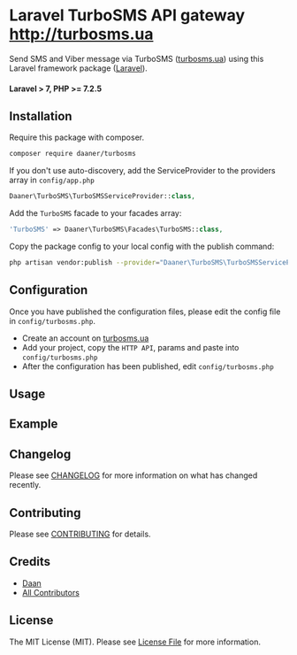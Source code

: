 # Laravel TurboSMS API gateway http://turbosms.ua

Send SMS and Viber message via TurboSMS ([turbosms.ua](https://turbosms.ua/)) using this Laravel framework package ([Laravel](https://laravel.com)).


#### Laravel > 7, PHP >= 7.2.5


## Installation

Require this package with composer.

``` bash
composer require daaner/turbosms
```

If you don't use auto-discovery, add the ServiceProvider to the providers array in `config/app.php`

```php
Daaner\TurboSMS\TurboSMSServiceProvider::class,
```

Add the `TurboSMS` facade to your facades array:

```php
'TurboSMS' => Daaner\TurboSMS\Facades\TurboSMS::class,
```

Copy the package config to your local config with the publish command:
``` bash
php artisan vendor:publish --provider="Daaner\TurboSMS\TurboSMSServiceProvider"
```

## Configuration

Once you have published the configuration files, please edit the config file in `config/turbosms.php`.

- Create an account on [turbosms.ua](https://turbosms.ua)
- Add your project, copy the `HTTP API`, params and paste into `config/turbosms.php`
- After the configuration has been published, edit `config/turbosms.php`


## Usage



## Example



## Changelog

Please see [CHANGELOG](CHANGELOG.md) for more information on what has changed recently.

## Contributing

Please see [CONTRIBUTING](CONTRIBUTING.md) for details.

## Credits

- [Daan](https://github.com/daaner)
- [All Contributors](../../contributors)

## License

The MIT License (MIT). Please see [License File](LICENSE.md) for more information.
